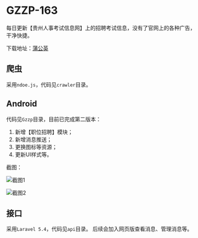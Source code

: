 # GZZP-163
每日更新【贵州人事考试信息网】上的招聘考试信息，没有了官网上的各种广告，干净快捷。

下载地址：[蒲公英](https://www.pgyer.com/gzzp)

## 爬虫

采用`ndoe.js`，代码见`crawler`目录。

## Android

代码见`Gzzp`目录，目前已完成第二版本：

1. 新增【职位招聘】模块；
2. 新增消息推送；
3. 更换图标等资源；
4. 更新UI样式等。

截图：

![截图1](http://7xrgqs.com1.z0.glb.clouddn.com/20170507_195452.png?imageMogr2/auto-orient/thumbnail/200x/blur/1x0/quality/75|imageslim)

![截图2](http://7xrgqs.com1.z0.glb.clouddn.com/20170507_195455.png?imageMogr2/auto-orient/thumbnail/200x/blur/1x0/quality/75|imageslim)

## 接口

采用`Laravel 5.4`，代码见`api`目录。
后续会加入网页版查看消息、管理消息等。

